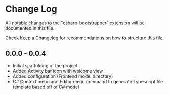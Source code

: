 # Change Log

All notable changes to the "csharp-bootstrapper" extension will be documented in this file.

Check [Keep a Changelog](http://keepachangelog.com/) for recommendations on how to structure this file.

## 0.0.0 - 0.0.4

- Initial scaffolding of the project
- Added Activity bar icon with welcome view
- Added configuration (Frontend model directory)
- C# Context menu and Editor menu command to generate Typescript file template based off of C# model